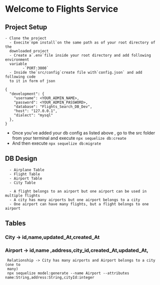 # Welcome to Flights Service

## Project Setup

    - Clone the project
      - Execite`npm install`on the same path as of your root directory of the
      downloaded project
      - Create a`.env`file inside your root directory and add following environment
      variable
            -`PORT:3000`
      - Inside the`src/config`create file with`config.json` and add following code
      to it in form of json

```
{
  "development": {
    "username": <YOUR_ADMIN_NAME>,
    "password": <YOUR_ADMIN_PASSWORD>,
    "database": "Flights_Search_DB_Dev",
    "host": "127.0.0.1",
    "dialect": "mysql"
  },
}
```

- Once you've added your db config as listed above , go to the src folder from your
  terminal and execute `npx sequelize db:create`
- And then execute `npx sequelize db:migrate`

## DB Design

```
  - Airplane Table
  - Flight Table
  - Airport Table
  - City Table

  - A flight belongs to an airport but one airport can be used in multiple flights
  - A city has many airports but one airport belongs to a city
  - One airport can have many flights, but a flight belongs to one airport
```

## Tables

### City -> id,name,updated_At,created_At

### Airport -> id,name ,address,city_id,created_At,updated_At,

     Relationship -> City has many airports and Airport belongs to a city (one to
     many)
     npx sequelize model:generate --name Airport --attributes name:String,address:String,cityId:integer
